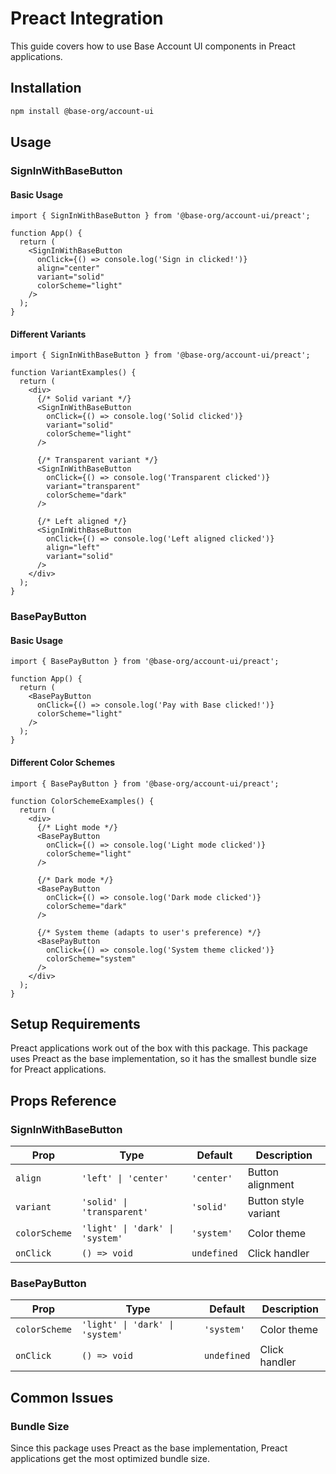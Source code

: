 # Preact Integration

This guide covers how to use Base Account UI components in Preact applications.

## Installation

```bash
npm install @base-org/account-ui
```

## Usage

### SignInWithBaseButton

#### Basic Usage

```tsx
import { SignInWithBaseButton } from '@base-org/account-ui/preact';

function App() {
  return (
    <SignInWithBaseButton 
      onClick={() => console.log('Sign in clicked!')}
      align="center"
      variant="solid"
      colorScheme="light"
    />
  );
}
```

#### Different Variants

```tsx
import { SignInWithBaseButton } from '@base-org/account-ui/preact';

function VariantExamples() {
  return (
    <div>
      {/* Solid variant */}
      <SignInWithBaseButton 
        onClick={() => console.log('Solid clicked')}
        variant="solid"
        colorScheme="light"
      />
      
      {/* Transparent variant */}
      <SignInWithBaseButton 
        onClick={() => console.log('Transparent clicked')}
        variant="transparent"
        colorScheme="dark"
      />
      
      {/* Left aligned */}
      <SignInWithBaseButton 
        onClick={() => console.log('Left aligned clicked')}
        align="left"
        variant="solid"
      />
    </div>
  );
}
```

### BasePayButton

#### Basic Usage

```tsx
import { BasePayButton } from '@base-org/account-ui/preact';

function App() {
  return (
    <BasePayButton 
      onClick={() => console.log('Pay with Base clicked!')}
      colorScheme="light"
    />
  );
}
```

#### Different Color Schemes

```tsx
import { BasePayButton } from '@base-org/account-ui/preact';

function ColorSchemeExamples() {
  return (
    <div>
      {/* Light mode */}
      <BasePayButton 
        onClick={() => console.log('Light mode clicked')}
        colorScheme="light"
      />
      
      {/* Dark mode */}
      <BasePayButton 
        onClick={() => console.log('Dark mode clicked')}
        colorScheme="dark"
      />
      
      {/* System theme (adapts to user's preference) */}
      <BasePayButton 
        onClick={() => console.log('System theme clicked')}
        colorScheme="system"
      />
    </div>
  );
}
```

## Setup Requirements

Preact applications work out of the box with this package. This package uses Preact as the base implementation, so it has the smallest bundle size for Preact applications.

## Props Reference

### SignInWithBaseButton

| Prop | Type | Default | Description |
|------|------|---------|-------------|
| `align` | `'left' \| 'center'` | `'center'` | Button alignment |
| `variant` | `'solid' \| 'transparent'` | `'solid'` | Button style variant |
| `colorScheme` | `'light' \| 'dark' \| 'system'` | `'system'` | Color theme |
| `onClick` | `() => void` | `undefined` | Click handler |

### BasePayButton

| Prop | Type | Default | Description |
|------|------|---------|-------------|
| `colorScheme` | `'light' \| 'dark' \| 'system'` | `'system'` | Color theme |
| `onClick` | `() => void` | `undefined` | Click handler |

## Common Issues

### Bundle Size

Since this package uses Preact as the base implementation, Preact applications get the most optimized bundle size.
